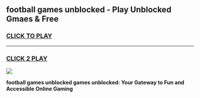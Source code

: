 
## football games unblocked - Play Unblocked Gmaes & Free
<h3>
<a href="https://premium.freeplayer.one?title=football_games_unblocked&ref=19F">CLICK TO PLAY</a></h3>
<hr>

<h3>
<a href="https://premium.freeplayer.one?title=football_games_unblocked&ref=19F">CLICK 2 PLAY</a>
  
</h3>

<a href="https://premium.freeplayer.one?title=football_games_unblocked&ref=19F/"><img src="https://clearcache.store/games.png"></a>


**football games unblocked games unblocked: Your Gateway to Fun and Accessible Online Gaming**
